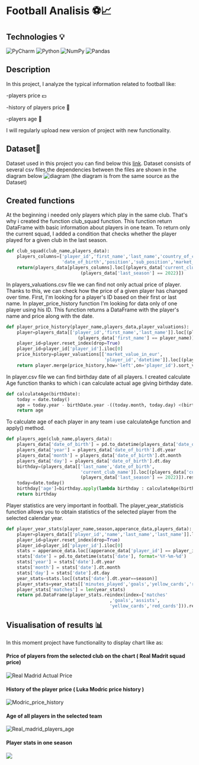# Football Analisis ⚽📈 
## Technologies 💡
![PyCharm](https://img.shields.io/badge/pycharm-143?style=for-the-badge&logo=pycharm&logoColor=black&color=black&labelColor=green)
![Python](https://img.shields.io/badge/python-3670A0?style=for-the-badge&logo=python&logoColor=ffdd54)
![NumPy](https://img.shields.io/badge/numpy-%23013243.svg?style=for-the-badge&logo=numpy&logoColor=white)
![Pandas](https://img.shields.io/badge/pandas-%23150458.svg?style=for-the-badge&logo=pandas&logoColor=white)
## Description 
In this project, I analyze the typical information related to football like:

-players price 💵

-history of players price 📆

-players age 👶

I will regularly upload new version of project with new functionality. 

## Dataset📁
Dataset used in this project you can find below this [link](https://data.world/dcereijo/player-scores).
Dataset consists of several csv files,the dependencies between the files are shown in the diagram below
![diagram](https://user-images.githubusercontent.com/122997699/215274664-a33d94e5-323c-491c-b39f-843cb240632c.svg)
(the diagram is from the same source as the Dataset)

## Created functions 
At the beginning i needed only players which play in the same club. That's why i created the function club_squad function. This function return DataFrame with basic information about players in one team. To return only the current squad, I added a condition that checks whether the player played for a given club in the last season.
```python
def club_squad(club_name,players_data):
    players_columns=['player_id','first_name','last_name','country_of_citizenship',
                     'date_of_birth','position','sub_position','market_value_in_eur']
    return(players_data[players_columns].loc[(players_data['current_club_name'] == club_name)&
                            (players_data['last_season'] == 2022)])
```
In players_valuations.csv file we can find not only actual price of player. Thanks to this, we can check how the price of a given player has changed over time. First, I'm looking for a player's ID based on their first or last name. In player_price_history function I'm looking for data only of one player using his ID. 
This function returns a DataFrame with the player's name and price along with the date.
```python
def player_price_history(player_name,players_data,player_valuations):
    player=players_data[['player_id','first_name','last_name']].loc[(players_data['last_name'] == player_name)|
                           (players_data['first_name'] == player_name)]
    player_id=player.reset_index(drop=True)
    player_id=player_id['player_id'].iloc[0]
    price_history=player_valuations[['market_value_in_eur',
                                     'player_id','datetime']].loc[(player_valuations['player_id']==player_id)]
    return player.merge(price_history,how='left',on='player_id').sort_values(by='datetime')
```
In player.csv file we can find birthday date of all players. I created calculate Age function thanks to which i can calculate actual age giving birthday date.  
```python
def calculateAge(birthDate):
    today = date.today()
    age = today.year - birthDate.year -((today.month, today.day) <(birthDate.month, birthDate.day))
    return age
```

To calculate age of each player in any team i use calculateAge function and apply() method. 
```python
def players_age(club_name,players_data):
    players_data['date_of_birth'] = pd.to_datetime(players_data['date_of_birth'], format='%Y-%m-%d')
    players_data['year'] = players_data['date_of_birth'].dt.year
    players_data['month'] = players_data['date_of_birth'].dt.month
    players_data['day'] = players_data['date_of_birth'].dt.day
    birthday=(players_data[['last_name','date_of_birth',
                            'current_club_name']].loc[(players_data['current_club_name'] == club_name)&
                            (players_data['last_season'] == 2022)]).reset_index(drop=True)
    today=date.today()
    birthday['age']=birthday.apply(lambda birthday : calculateAge(birthday['date_of_birth']),axis=1)
    return birthday
 ```
Player statistics are very important in football. The player_year_statisticis function allows you to obtain statistics of the selected player from the selected calendar year.
```python
def player_year_stats(player_name,season,apperance_data,players_data):
    player=players_data[['player_id','name','last_name','last_name']].loc[(players_data['name'].str.contains(player_name))]
    player_id=player.reset_index(drop=True)
    player_id=player_id['player_id'].iloc[0]
    stats = apperance_data.loc[(apperance_data['player_id'] == player_id)].reset_index(drop=True)
    stats['date'] = pd.to_datetime(stats['date'], format='%Y-%m-%d')
    stats['year'] = stats['date'].dt.year
    stats['month'] = stats['date'].dt.month
    stats['day'] = stats['date'].dt.day
    year_stats=stats.loc[(stats['date'].dt.year==season)]
    player_stats=year_stats[['minutes_played','goals','yellow_cards','red_cards','assists']].sum()
    player_stats['matches'] = len(year_stats)
    return pd.DataFrame(player_stats.reindex(index=['matches'
                                       ,'goals','assists',
                                       'yellow_cards','red_cards'])).rename(columns={0:player_name})
 ```
## Visualisation of results 📊 

In this moment project have functionality to display chart like as: 
#### Price of players from the selected club on the chart ( Real Madrit squad price)
![Real Madrid Actual Price](https://user-images.githubusercontent.com/122997699/215055253-56597eb2-d314-4fe6-8ad9-607d8a2a767a.png)
#### History of the player price ( Luka Modric price history )
![Modric_price_history](https://user-images.githubusercontent.com/122997699/215276595-5cbd063b-5b55-4546-9b37-bcada7f414ea.png)
#### Age of all players in the selected team
![Real_madrid_players_age](https://user-images.githubusercontent.com/122997699/215271448-13fbdfb4-e95b-46e5-8f93-7ec8d12b9284.png)
#### Player stats in one season
![](Figure_4.png)